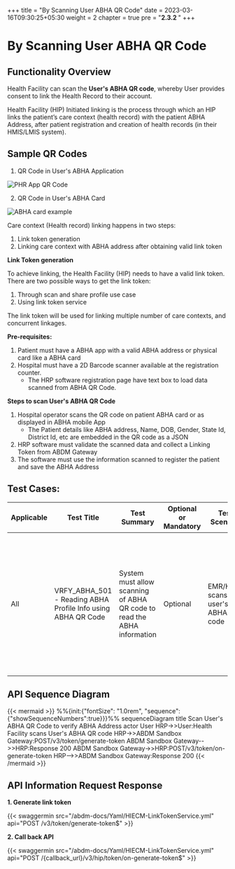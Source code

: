 +++
title = "By Scanning User ABHA QR Code"
date = 2023-03-16T09:30:25+05:30
weight = 2
chapter = true
pre = "<b>2.3.2 </b>"
+++

# By Scanning User ABHA QR Code

## Functionality Overview

Health Facility can scan the **User's ABHA QR code**, whereby User provides consent to link the Health Record to their account.

Health Facility (HIP) Initiated linking is the process through which an HIP links the patient’s care context (health record) with the patient ABHA Address, after patient registration and creation of health records (in their HMIS/LMIS system).

## Sample QR Codes

1. QR Code in User's ABHA Application

![PHR App QR Code](../phrqr-in-app.png)

2. QR Code in User's ABHA Card

![ABHA card example](../abha-card-eg.png)

Care context (Health record) linking happens in two steps:

1. Link token generation
2. Linking care context with ABHA address after obtaining valid link token

**Link Token generation**

To achieve linking, the Health Facility (HIP) needs to have a valid link token. There are two possible ways to get the link token:
1. Through scan and share profile use case
2. Using link token service

The link token will be used for linking multiple number of care contexts, and concurrent linkages.

**Pre-requisites:**
1. Patient must have a ABHA app with a valid ABHA address or physical card like a ABHA card
2. Hospital must have a 2D Barcode scanner available at the registration counter.
	- The HRP software registration page have text box to load data scanned from ABHA QR Code.

**Steps to scan User's ABHA QR Code**

1. Hospital operator scans the QR code on patient ABHA card or as displayed in ABHA mobile App
	- The Patient details like ABHA address, Name, DOB, Gender, State Id, District Id, etc are embedded in the QR code as a JSON
2. HRP software must validate the scanned data and collect a Linking Token from ABDM Gateway
3. The software must use the information scanned to register the patient and save the ABHA Address


## Test Cases:

Applicable | Test Title | Test Summary | Optional or Mandatory | Test Scenario | API Sequence | Expected Result | Actual Result
| ---| ----------- | --------------- | --- | ------------------- | ------- | ------------- | --------- |
All|VRFY_ABHA_501 - Reading ABHA Profile Info using ABHA QR Code|System must allow scanning of ABHA QR code to read the ABHA information|Optional|EMR/HMIS scans the user's ABHA QR code|v3/token/generate-token, v3/token/on-generate-token|System reads the user information from the ABHA QR code - name, date of birth, gender, mobile and other details into the system for registration.|**No content??**|

## API Sequence Diagram

{{< mermaid >}}
%%{init:{"fontSize": "1.0rem", "sequence":{"showSequenceNumbers":true}}}%%
sequenceDiagram
title Scan User's ABHA QR Code to verify ABHA Address
actor User
HRP->>User:Health Facility scans User's ABHA QR code
HRP->>ABDM Sandbox Gateway:POST/v3/token/generate-token
ABDM Sandbox Gateway-->>HRP:Response 200
ABDM Sandbox Gateway->>HRP:POST/v3/token/on-generate-token
HRP-->>ABDM Sandbox Gateway:Response 200
{{< /mermaid >}}


## API Information Request Response 

**1. Generate link token**

{{< swaggermin src="/abdm-docs/Yaml/HIECM-LinkTokenService.yml" api="POST /v3/token/generate-token$" >}}

**2. Call back API**

{{< swaggermin src="/abdm-docs/Yaml/HIECM-LinkTokenService.yml" api="POST /{callback_url}/v3/hip/token/on-generate-token$" >}}

